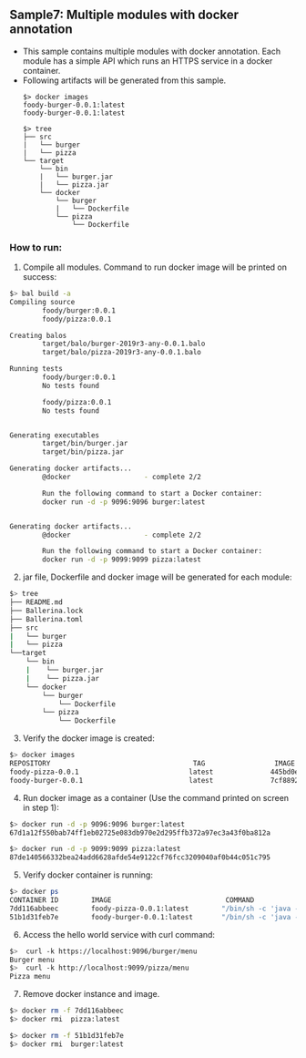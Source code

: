 ## Sample7: Multiple modules with docker annotation

- This sample contains multiple modules with docker annotation. Each module has a simple API which runs an HTTPS service in a docker container.
- Following artifacts will be generated from this sample.
    ``` 
    $> docker images
    foody-burger-0.0.1:latest 
    foody-burger-0.0.1:latest
    
    $> tree
    ├── src
    |   └── burger
    |   └── pizza
    └── target
        └── bin
        |   └── burger.jar
        |   └── pizza.jar
        └── docker
            └── burger
            |   └── Dockerfile
            └── pizza
                └── Dockerfile
    ```
### How to run:
1. Compile all modules. Command to run docker image will be printed on success:
```bash
$> bal build -a
Compiling source
        foody/burger:0.0.1
        foody/pizza:0.0.1

Creating balos
        target/balo/burger-2019r3-any-0.0.1.balo
        target/balo/pizza-2019r3-any-0.0.1.balo

Running tests
        foody/burger:0.0.1
        No tests found

        foody/pizza:0.0.1
        No tests found


Generating executables
        target/bin/burger.jar
        target/bin/pizza.jar

Generating docker artifacts...
        @docker                  - complete 2/2 

        Run the following command to start a Docker container:
        docker run -d -p 9096:9096 burger:latest


Generating docker artifacts...
        @docker                  - complete 2/2 

        Run the following command to start a Docker container:
        docker run -d -p 9099:9099 pizza:latest
```

2. jar file, Dockerfile and docker image will be generated for each module: 
```bash
$> tree
├── README.md
├── Ballerina.lock
├── Ballerina.toml
├── src
|   └── burger
|   └── pizza
└──target
    └── bin
    |    └── burger.jar
    |    └── pizza.jar
    └── docker
        └── burger
            └── Dockerfile
        └── pizza
            └── Dockerfile

```
3. Verify the docker image is created:
```bash
$> docker images
REPOSITORY                                   TAG                 IMAGE ID            CREATED              SIZE
foody-pizza-0.0.1                           latest              445bd0e52a19        About a minute ago   112MB
foody-burger-0.0.1                          latest              7cf8892ad733        2 minutes ago        112MB
```

4. Run docker image as a container (Use the command printed on screen in step 1):
```bash
$> docker run -d -p 9096:9096 burger:latest
67d1a12f550bab74ff1eb02725e083db970e2d295ffb372a97ec3a43f0ba812a

$> docker run -d -p 9099:9099 pizza:latest
87de140566332bea24add6628afde54e9122cf76fcc3209040af0b44c051c795
```

5. Verify docker container is running:
```bash
$> docker ps
CONTAINER ID        IMAGE                            COMMAND                  CREATED             STATUS              PORTS                    NAMES
7dd116abbeec        foody-pizza-0.0.1:latest        "/bin/sh -c 'java -j…"   5 seconds ago       Up 3 seconds        0.0.0.0:9099->9099/tcp   angry_cartwright
51b1d31feb7e        foody-burger-0.0.1:latest       "/bin/sh -c 'java -j…"   58 seconds ago      Up 57 seconds       0.0.0.0:9096->9096/tcp   interesting_easley
```

6. Access the hello world service with curl command:
```bash
$>  curl -k https://localhost:9096/burger/menu
Burger menu
$>  curl -k http://localhost:9099/pizza/menu
Pizza menu
```

7. Remove docker instance and image.
```bash
$> docker rm -f 7dd116abbeec
$> docker rmi  pizza:latest

$> docker rm -f 51b1d31feb7e
$> docker rmi  burger:latest

```
